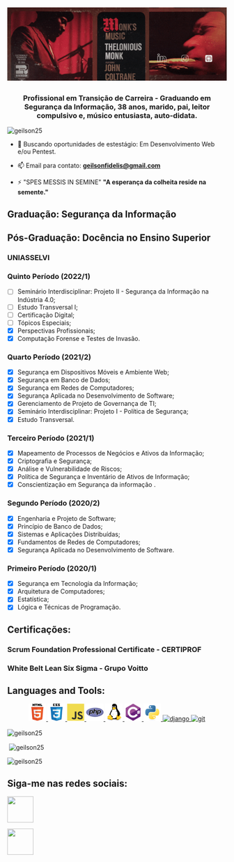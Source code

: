 <h1 align="center">
 <img src="gf.gif" />
</h1>

<h3 align="center">Profissional em Transição de Carreira - Graduando em Segurança da Informação, 38 anos, marido, pai, leitor compulsivo e, músico entusiasta, auto-didata.</h3>

<p align="left"> <img src="https://komarev.com/ghpvc/?username=geilson25&label=Profile%20views&color=0e75b6&style=flat" alt="geilson25" /> </p>

- 💬 Buscando oportunidades de estestágio: Em Desenvolvimento Web e/ou Pentest.

- 📫 Email para contato: **geilsonfidelis@gmail.com**

- ⚡ "SPES MESSIS IN SEMINE" **"A esperança da colheita reside na semente."**


<h2 align="left"> Graduação: Segurança da Informação</h2>
<h2 align="left"> Pós-Graduação: Docência no Ensino Superior</h2>
<h3 align="left">UNIASSELVI</h3>


### Quinto Período (2022/1)
- [ ] Seminário Interdisciplinar: Projeto II - Segurança da Informação na Indústria 4.0;
- [ ] Estudo Transversal I;
- [ ] Certificação Digital; 
- [ ] Tópicos Especiais;
- [x] Perspectivas Profissionais;
- [x] Computação Forense e Testes de Invasão.

### Quarto Período (2021/2)
- [x] Segurança em Dispositivos Móveis e Ambiente Web;
- [x] Segurança em Banco de Dados;
- [x] Segurança em Redes de Computadores;
- [x] Segurança Aplicada no Desenvolvimento de Software; 
- [x] Gerenciamento de Projeto de Governança de TI;
- [x] Seminário Interdisciplinar: Projeto I - Política de Segurança;
- [x] Estudo Transversal.

### Terceiro Período (2021/1)
- [x] Mapeamento de Processos de Negócios e Ativos da Informação;
- [x] Criptografia e Segurança;
- [x] Análise e Vulnerabilidade de Riscos;
- [x] Política de Segurança e Inventário de Ativos de Informação; 
- [x] Conscientização em Segurança da informação .

### Segundo Período (2020/2)
- [x] Engenharia e Projeto de Software;
- [x] Princípio de Banco de Dados;
- [x] Sistemas e Aplicações Distribuídas;
- [x] Fundamentos de Redes de Computadores; 
- [x] Segurança Aplicada no Desenvolvimento de Software.

### Primeiro Período (2020/1)
- [x] Segurança em Tecnologia da Informação;
- [x] Arquitetura de Computadores;
- [x] Estatística; 
- [x] Lógica e Técnicas de Programação.

<h2 align="left"> Certificações:</h2>
<h3 align="left">Scrum Foundation Professional Certificate - CERTIPROF</h3>
<h3 align="left">White Belt Lean Six Sigma - Grupo Voitto</h3>
 

<h2 align="left">Languages and Tools:</h2>
 <p align="center">
  <a href="https://www.w3.org/html/" target="_blank"> <img src="https://raw.githubusercontent.com/devicons/devicon/master/icons/html5/html5-original-wordmark.svg" alt="html5" width="40" height="40"/> </a>
  <a href="https://www.w3schools.com/css/" target="_blank"> <img src="https://raw.githubusercontent.com/devicons/devicon/master/icons/css3/css3-original-wordmark.svg" alt="css3" width="40" height="40"/> </a>
  <a href="https://developer.mozilla.org/en-US/docs/Web/JavaScript" target="_blank"> <img src="https://raw.githubusercontent.com/devicons/devicon/master/icons/javascript/javascript-original.svg" alt="javascript" width="40" height="40"/> </a>
  <a href="https://www.php.net" target="_blank"> <img src="https://raw.githubusercontent.com/devicons/devicon/master/icons/php/php-original.svg" alt="php" width="40" height="40"/> </a>
  <a href="https://www.linux.org/" target="_blank"> <img src="https://raw.githubusercontent.com/devicons/devicon/master/icons/linux/linux-original.svg" alt="linux" width="40" height="40"/> </a> 
  <a href="https://www.w3schools.com/cs/" target="_blank"> <img src="https://raw.githubusercontent.com/devicons/devicon/master/icons/csharp/csharp-original.svg" alt="csharp" width="40" height="40"/> </a>
  <a href="https://www.python.org" target="_blank"> <img src="https://raw.githubusercontent.com/devicons/devicon/master/icons/python/python-original.svg" alt="python" width="40" height="40"/> </a>
  <a href="https://www.djangoproject.com/" target="_blank"> <img src="https://us.123rf.com/450wm/gdainti/gdainti1411/gdainti141100024/33491143-raster-ic%C3%B4ne-ronde-de-cadre-de-python-django-isol%C3%A9-plat-illustration-de-conception.jpg" alt="django" width="40" height="40"/> </a> 
  <a href="https://git-scm.com/" target="_blank"> <img src="https://www.vectorlogo.zone/logos/git-scm/git-scm-icon.svg" alt="git" width="40" height="40"/> </a> 
 </p>


<p><img align="center" src="https://github-readme-stats.vercel.app/api/top-langs?username=geilson25&show_icons=true&locale=en&layout=compact" alt="geilson25" /></p>

<p>&nbsp;<img align="center" src="https://github-readme-stats.vercel.app/api?username=geilson25&show_icons=true&locale=en" alt="geilson25" /></p>

<p><img align="center" src="https://github-readme-streak-stats.herokuapp.com/?user=geilson25&" alt="geilson25" /></p>


<h2 align="left">Siga-me nas redes sociais:</h2>
<p align="left">
 
<a href="https://linkedin.com/in/www.linkedin.com/in/geilsonfidelis/" target="_blank"><img align="center" src="https://i.pinimg.com/736x/c6/07/5e/c6075e1eb114df457f8b3170b1a3811e.jpg" height="60" width="60" /></a>
 
<a href="https://www.instagram.com/geilsonfidelis/" target="_blank"><img align="center" src="https://www.instagram.com/static/images/ico/apple-touch-icon-76x76-precomposed.png/666282be8229.png" height="60" width="60" /></a>
</p>
